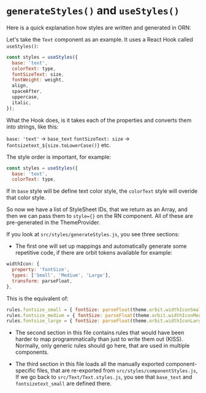 # `generateStyles()` and `useStyles()`

Here is a quick explanation how styles are written and generated in ORN:

Let's take the `Text` component as an example.
It uses a React Hook called `useStyles()`:

```js
const styles = useStyles({
  base: 'text',
  colorText: type,
  fontSizeText: size,
  fontWeight: weight,
  align,
  spaceAfter,
  uppercase,
  italic,
});
```

What the Hook does, is it takes each of the properties and converts them into strings, like this:

`base: 'text'` -> `base_text`
`fontSizeText: size` -> `fontsizetext_${size.toLowerCase()}`
etc.

The style order is important, for example:

```js
const styles = useStyles({
  base: 'text',
  colorText: type,
```

If in `base` style will be define text color style, the `colorText` style will overide that color style.

So now we have a list of StyleSheet IDs, that we return as an Array, and then we can pass them to `style={}` on the RN component.
All of these are pre-generated in the ThemeProvider.

If you look at `src/styles/generateStyles.js`, you see three sections:

- The first one will set up mappings and automatically generate some repetitive code, if there are orbit tokens available
  for example:

```js
widthIcon: {
  property: 'fontSize',
  types: ['Small', 'Medium', 'Large'],
  transform: parseFloat,
},
```

This is the equivalent of:

```js
rules.fontsize_small = { fontSize: parseFloat(theme.orbit.widthIconSmall) };
rules.fontsize_medium = { fontSize: parseFloat(theme.orbit.widthIconMedium) };
rules.fontsize_large = { fontSize: parseFloat(theme.orbit.widthIconLarge) };
```

- The second section in this file contains rules that would have been harder to map programmatically than just to write them out (KISS).
  Normally, only generic rules should go here, that are used in multiple components.

- The third section in this file loads all the manually exported component-specific files, that are re-exported from `src/styles/componentStyles.js`,
  If we go back to `src/Text/Text.styles.js`, you see that `base_text` and `fontsizetext_small` are defined there.
